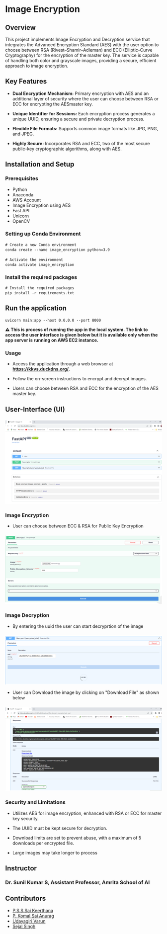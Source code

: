 
# Image Encryption

## Overview

This project implements Image Encryption and Decryption service that integrates the
Advanced Encryption Standard (AES) with the user option to choose between RSA
(Rivest–Shamir–Adleman) and ECC (Elliptic-Curve Cryptography) for the encryption of
the master key. The service is capable of handling both color and grayscale images,
providing a secure, efficient approach to image encryption.

## Key Features
- **Dual Encryption Mechanism:** Primary encryption with AES and an additional layer of security where the user can choose between RSA or ECC for encrypting the AESmaster key.

- **Unique Identifier for Sessions:** Each encryption process generates a unique UUID, ensuring a secure and private decryption process.

- **Flexible File Formats:** Supports common image formats like JPG, PNG, and JPEG.

- **Highly Secure:** Incorporates RSA and ECC, two of the most secure public-key cryptographic algorithms, along with AES.

## Installation and Setup

### Prerequisites
- Python
- Anaconda
- AWS Account
- Image Encryption using AES
- Fast API
- Unicorn
- OpenCV

### Setting up Conda Environment

```
# Create a new Conda environment
conda create --name image_encryption python=3.9

# Activate the environment
conda activate image_encryption 
```

### Install the required packages
```
# Install the required packages
pip install -r requirements.txt
```

## Run the application
```
uvicorn main:app --host 0.0.0.0 --port 8000
```
**⚠ This is process of running the app in the local system. The link to access the user
interface is given below but it is 
available only when the app server is running on AWS EC2 instance.**

### Usage
- Access the application through a web browser at **https://kkvs.duckdns.org/**.

- Follow the on-screen instructions to encrypt and decrypt images. 

- Users can choose between RSA and ECC for the encryption of the AES master key.

## User-Interface (UI)
  ###
  ![App Screenshot](https://github.com/Komalsai234/Image-Encryption/blob/main/images/fast-api.png)

  ### **Image Encryption**
  - User can choose between ECC & RSA for Public Key Encryption
  ###
  ![App Screenshot](https://github.com/Komalsai234/Image-Encryption/blob/main/images/user-encryption.png)

  ### **Image Decryption**
  - By entering the uuid the user can start decryprtion of the image
  ### 
  ![App Screenshot](https://github.com/Komalsai234/Image-Encryption/blob/main/images/user-decryption.png)

  - User can Download the image by clicking on "Download File" as shown below
  ###
  ![App Screenshot](https://github.com/Komalsai234/Image-Encryption/blob/main/images/decryption-image-download.png)

### 
### Security and Limitations
- Utilizes AES for image encryption, enhanced with RSA or ECC for master key security.

- The UUID must be kept secure for decryption.

- Download limits are set to prevent abuse, with a maximum of 5 downloads per encrypted file.

- Large images may take longer to process

## Instructor 

### Dr. Sunil Kumar S, Assistant Professor, Amrita School of AI


## Contributors

- [P.S.S.Sai Keerthana](https://github.com/saikeerthana234)
- [P. Komal Sai Anurag](https://www.github.com/komalsai234)
- [Udayagiri Varun](https://github.com/VarunUdayagiri)
- [Sejal Singh](https://github.com/sejal923)
